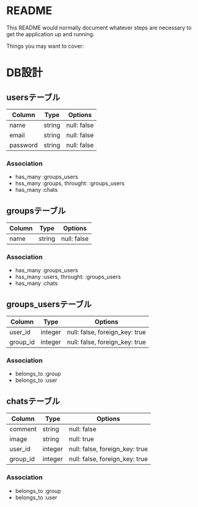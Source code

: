 # README

This README would normally document whatever steps are necessary to get the
application up and running.

Things you may want to cover:

# DB設計
## usersテーブル

|Column|Type|Options|
|------|----|-------|
|name|string|null: false|
|email|string|null: false|
|password|string|null: false|

### Association
- has_many :groups_users
- hss_many :groups, throught: :groups_users
- has_many :chats

## groupsテーブル

|Column|Type|Options|
|------|----|-------|
|name|string|null: false|

### Association
- has_many :groups_users
- hss_many :users, throught: :groups_users
- has_many :chats

## groups_usersテーブル

|Column|Type|Options|
|------|----|-------|
|user_id|integer|null: false, foreign_key: true|
|group_id|integer|null: false, foreign_key: true|

### Association
- belongs_to :group
- belongs_to :user

## chatsテーブル

|Column|Type|Options|
|------|----|-------|
|comment|string|null: false|
|image|string|null: true|
|user_id|integer|null: false, foreign_key: true|
|group_id|integer|null: false, foreign_key: true|

### Association
- belongs_to :group
- belongs_to :user
